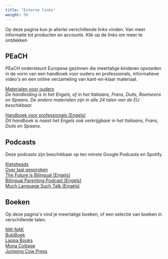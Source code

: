 ```yaml
---
title: "Externe links"
weight: 90
---
```


Op deze pagina kun je allerlei verschillende links vinden. Van meer informatie tot producten en accounts. Klik op de links om meer te ontdekken

## PEaCH

PEaCH ondersteunt Europese gezinnen die meertalige kinderen opvoeden in de vorm van een handboek voor ouders en professionals, informatieve video's en een online verzameling van kant-en-klaar materiaal.

[Materialen voor ouders](https://bilingualfamily.eu/resources-for-parents)  
_De handleiding is in het Engels, of in het Italiaans, Frans, Duits, Roemeens en Spaans. De andere materialen zijn in alle 24 talen van de EU beschikbaar._

[Handboek voor professionals (Engels)](https://bilingualfamily.eu/resources-for-parents)  
_Dit handboek is naast het Engels ook verkrijgbaar in het Italiaans, Frans, Duits en Spaans._

## Podcasts

Deze podcasts zijn beschikbaar op ten minste Google Podcasts en Spotify.

[Kletsheads](https://kletsheadspodcast.nl/)  
[Over taal gesproken](https://overtaalgesproken.buzzsprout.com/)  
[The Future is Bilingual (Engels)](https://anchor.fm/the-future-is-bilingual)  
[Bilingual Parenting Podcast (Engels)](https://bilingualparentingpodcast.libsyn.com)  
[Much Language Such Talk (Engels)](https://mlstpodcast.com/)

## Boeken

Op deze pagina's vind je meertalige boeken, of een selectie van boeken in verschillende talen.

[NIK-NAK](https://nik-nak.eu/)  
[BukiBoek](https://bukiboek.nl)  
[Lappa Books](https://www.lappabooks.nl/)  
[Mona Cottage](https://www.monacottage.com/)  
[Jumping Cow Press](https://www.jumpingcowpress.com/)
